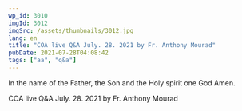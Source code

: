 ```yaml
---
wp_id: 3010
imgId: 3012
imgSrc: /assets/thumbnails/3012.jpg
lang: en
title: "COA live Q&A July. 28. 2021 by Fr. Anthony Mourad"
pubDate: 2021-07-28T04:08:42
tags: ["aa", "q&a"]
---
```


<!-- page: 6 -->

<p>In the name of the Father, the Son and the Holy spirit one God Amen.</p>
<p>COA live Q&amp;A July. 28. 2021 by Fr. Anthony Mourad</p>
